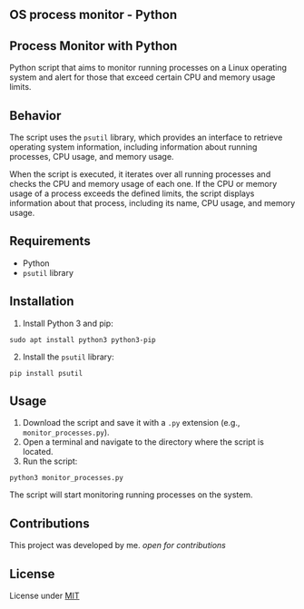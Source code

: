 ## OS process monitor - Python

## Process Monitor with Python

Python script that aims to monitor running processes on a Linux operating system and alert for those that exceed certain CPU and memory usage limits.

## Behavior 

The script uses the `psutil` library, which provides an interface to retrieve operating system information, including information about running processes, CPU usage, and memory usage.

When the script is executed, it iterates over all running processes and checks the CPU and memory usage of each one. If the CPU or memory usage of a process exceeds the defined limits, the script displays information about that process, including its name, CPU usage, and memory usage.

## Requirements

- Python
- `psutil` library

## Installation

1. Install Python 3 and pip:

```
sudo apt install python3 python3-pip
```

2. Install the `psutil` library:

```
pip install psutil
```

## Usage

1. Download the script and save it with a `.py` extension (e.g., `monitor_processes.py`).
2. Open a terminal and navigate to the directory where the script is located.
3. Run the script:

```
python3 monitor_processes.py
```

The script will start monitoring running processes on the system.

## Contributions

This project was developed by me.
*open for contributions*

## License 

License under [MIT](https://opensource.org/license/mit)
